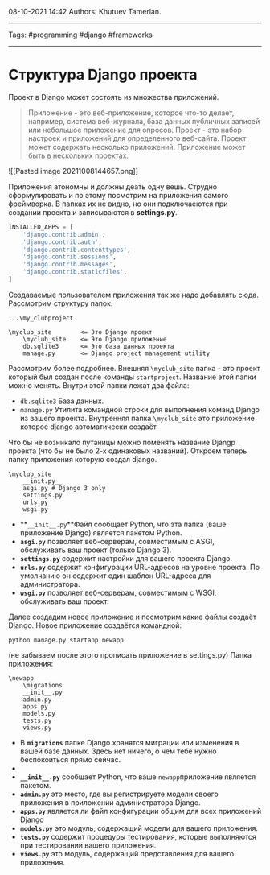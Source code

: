 08-10-2021
14:42
Authors: Khutuev Tamerlan.
***
Tags: #programming #django #frameworks 
***
# Структура Django проекта

Проект в Django может состоять из множества приложений.
>Приложение - это веб-приложение, которое что-то делает, например, система веб-журнала, база данных публичных записей или небольшое приложение для опросов. Проект - это набор настроек и приложений для определенного веб-сайта. Проект может содержать несколько приложений. Приложение может быть в нескольких проектах.

![[Pasted image 20211008144657.png]]

Приложения атономны и должны деать одну вешь. Струдно сформулировать и по этому посмотрим на приложения самого фреймворка. В папках их не видно, но они подключаеются при создании проекта и записываются в **settings.py**.
```python
INSTALLED_APPS = [
    'django.contrib.admin',
    'django.contrib.auth',
    'django.contrib.contenttypes',
    'django.contrib.sessions',
    'django.contrib.messages',
    'django.contrib.staticfiles',
]
```
Создаваемые пользователем приложения так же надо добавлять сюда. 
Рассмотрим структуру папок. 
```
...\my_clubproject

\myclub_site        <= Это Django проект
    \myclub_site    <= Это Django приложение
    db.sqlite3      <= Это база данных проекта
    manage.py       <= Django project management utility
```
Рассмотрим более подробнее. 
Внешняя `\myclub_site` папка - это проект который был создан после команды `startproject`.  Название этой папки можно менять.
Внутри этой папки лежат два файла:
- `db.sqlite3` База данных. 
- `manage.py` Утилита командной строки для выполнения команд Django из вашего проекта.
Внутренняя папка `\myclub_site` это приложение которое django автоматически создаёт. 

Что бы не возникало путаницы можно поменять название Djangp проекта (что бы не было 2-х одинаковых названий).
Откроем теперь папку приложения которую создал django.
```
\myclub_site
    __init.py__
    asgi.py # Django 3 only
    settings.py
    urls.py
    wsgi.py
```
-   **`__init__.py`**Файл сообщает Python, что эта папка (ваше приложение Django) является пакетом Python.
-   **`asgi.py`** позволяет веб-серверам, совместимым с ASGI, обслуживать ваш проект (только Django 3).
-   **`settings.py`** содержит настройки для вашего проекта Django. 
-   **`urls.py`** содержит конфигурации URL-адресов на уровне проекта. По умолчанию он содержит один шаблон URL-адреса для администратора.
-   **`wsgi.py`** позволяет веб-серверам, совместимым с WSGI, обслуживать ваш проект.

Далее создадим новое приложение и посмотрим какие файлы создаёт Django. 
Новое приложение создаётся командной:
````
python manage.py startapp newapp
````
(не забываем после этого прописать приложение в settings.py)
Папка приложения:
```
\newapp
    \migrations
    __init__.py
    admin.py
    apps.py
    models.py
    tests.py
    views.py
```
-   В  **`migrations`** папке Django хранятся миграции или изменения в вашей базе данных. Здесь нет ничего, о чем тебе нужно беспокоиться прямо сейчас.
-   
-   **`__init__.py`** сообщает Python, что ваше `newapp`приложение является пакетом.
-   **`admin.py`** это место, где вы регистрируете модели своего приложения в приложении администратора Django.
-   **`apps.py`** является ли файл конфигурации общим для всех приложений Django
-   **`models.py`** это модуль, содержащий модели для вашего приложения.
-   **`tests.py`** содержит процедуры тестирования, которые выполняются при тестировании вашего приложения.
-   **`views.py`** это модуль, содержащий представления для вашего приложения.